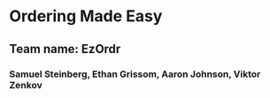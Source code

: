 # Ordering Made Easy
## Team name: EzOrdr
### Samuel Steinberg, Ethan Grissom, Aaron Johnson, Viktor Zenkov
